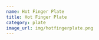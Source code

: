 ```yaml
---
name: Hot Finger Plate
title: Hot Finger Plate
category: plate
image_url: img/hotfingerplate.png
---
```

